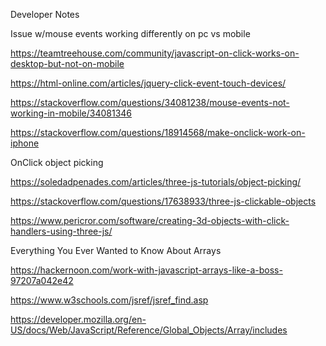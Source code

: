 Developer Notes

Issue w/mouse events working differently on pc vs mobile

https://teamtreehouse.com/community/javascript-on-click-works-on-desktop-but-not-on-mobile

https://html-online.com/articles/jquery-click-event-touch-devices/

https://stackoverflow.com/questions/34081238/mouse-events-not-working-in-mobile/34081346

https://stackoverflow.com/questions/18914568/make-onclick-work-on-iphone

OnClick object picking

https://soledadpenades.com/articles/three-js-tutorials/object-picking/

https://stackoverflow.com/questions/17638933/three-js-clickable-objects

https://www.pericror.com/software/creating-3d-objects-with-click-handlers-using-three-js/

Everything You Ever Wanted to Know About Arrays

https://hackernoon.com/work-with-javascript-arrays-like-a-boss-97207a042e42

https://www.w3schools.com/jsref/jsref_find.asp

https://developer.mozilla.org/en-US/docs/Web/JavaScript/Reference/Global_Objects/Array/includes
